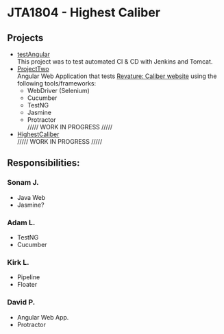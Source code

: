 # JTA1804 - Highest Caliber  
## Projects  
* [testAngular](http://ec2-54-89-63-71.compute-1.amazonaws.com:8090/testAngular/)  
    This project was to test automated CI & CD with Jenkins and Tomcat.
* [ProjectTwo](http://ec2-54-89-63-71.compute-1.amazonaws.com:8090/projecttwoweb/)  
    Angular Web Application that tests [Revature: Caliber website](dev-caliber.revature.tech) using the following tools/frameworks:  
    * WebDriver (Selenium)
    * Cucumber 
    * TestNG
    * Jasmine
    * Protractor  
    ///// WORK IN PROGRESS /////  
* [HighestCaliber](http://ec2-54-89-63-71.compute-1.amazonaws.com:8090/HighestCaliber/)  
    ///// WORK IN PROGRESS /////  
## Responsibilities:
### Sonam J.   
* Java Web
* Jasmine?  
### Adam L. 
* TestNG
* Cucumber  
### Kirk L.
* Pipeline
* Floater  
### David P.
* Angular Web App.
* Protractor
